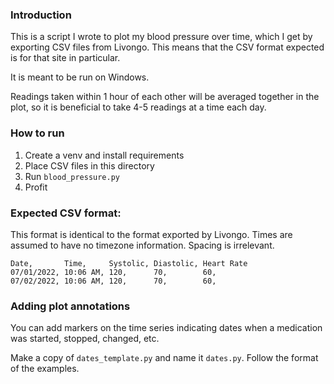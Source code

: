 ### Introduction

This is a script I wrote to plot my blood pressure over time, which I get by exporting CSV files from Livongo.
This means that the CSV format expected is for that site in particular.

It is meant to be run on Windows.

Readings taken within 1 hour of each other will be averaged together in the plot, so it is beneficial to take 4-5
readings at a time each day.

### How to run
1. Create a venv and install requirements
2. Place CSV files in this directory
3. Run `blood_pressure.py`
4. Profit


### Expected CSV format:


This format is identical to the format exported by Livongo.
Times are assumed to have no timezone information.
Spacing is irrelevant.
```
Date,       Time,     Systolic, Diastolic, Heart Rate
07/01/2022, 10:06 AM, 120,      70,        60,
07/02/2022, 10:06 AM, 120,      70,        60,
```

### Adding plot annotations
You can add markers on the time series indicating dates when a medication was started, stopped, changed, etc.

Make a copy of `dates_template.py` and name it `dates.py`. Follow the format of the examples.
